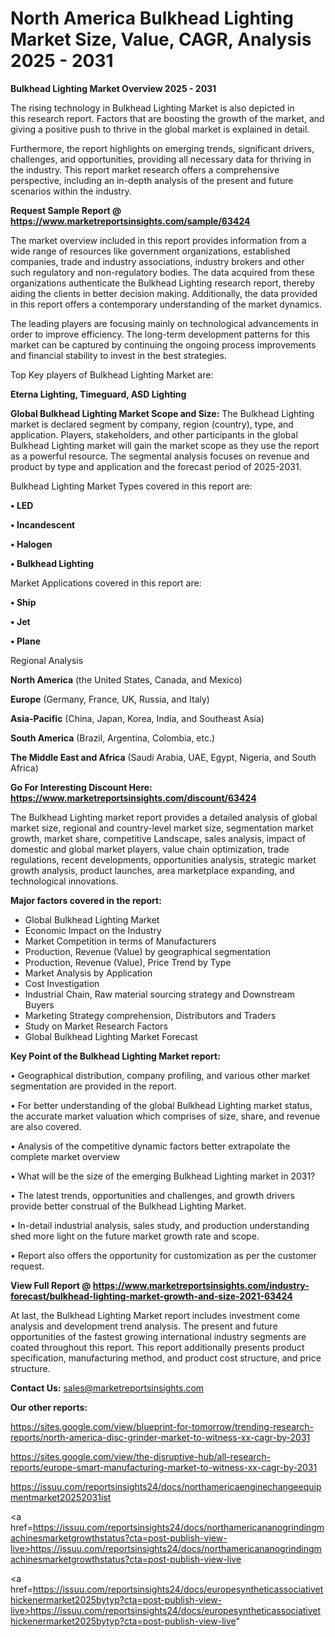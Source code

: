  # North America Bulkhead Lighting Market Size, Value, CAGR, Analysis 2025 - 2031

<Strong> Bulkhead Lighting Market Overview 2025 - 2031</strong>

The rising technology in Bulkhead Lighting Market is also depicted in this research report. Factors that are boosting the growth of the market, and giving a positive push to thrive in the global market is explained in detail.

Furthermore, the report highlights on emerging trends, significant drivers, challenges, and opportunities, providing all necessary data for thriving in the industry. This report market research offers a comprehensive perspective, including an in-depth analysis of the present and future scenarios within the industry.

<strong>Request Sample Report @ <a href=https://www.marketreportsinsights.com/sample/63424>https://www.marketreportsinsights.com/sample/63424</a></strong>

The market overview included in this report provides information from a wide range of resources like government organizations, established companies, trade and industry associations, industry brokers and other such regulatory and non-regulatory bodies. The data acquired from these organizations authenticate the Bulkhead Lighting research report, thereby aiding the clients in better decision making. Additionally, the data provided in this report offers a contemporary understanding of the market dynamics.

The leading players are focusing mainly on technological advancements in order to improve efficiency. The long-term development patterns for this market can be captured by continuing the ongoing process improvements and financial stability to invest in the best strategies.

Top Key players of Bulkhead Lighting Market are:

<strong>Eterna Lighting, Timeguard, ASD Lighting</strong>

<strong><b>Global Bulkhead Lighting Market Scope and Size:</b></strong>
The Bulkhead Lighting market is declared segment by company, region (country), type, and application. Players, stakeholders, and other participants in the global Bulkhead Lighting market will gain the market scope as they use the report as a powerful resource. The segmental analysis focuses on revenue and product by type and application and the forecast period of 2025-2031.

Bulkhead Lighting Market Types covered in this report are:

<strong>• LED

• Incandescent

• Halogen

• Bulkhead Lighting</strong>

Market Applications covered in this report are:

<strong>• Ship

• Jet

• Plane</strong> 

Regional Analysis

<strong>North America</strong> (the United States, Canada, and Mexico)

<strong>Europe</strong> (Germany, France, UK, Russia, and Italy)

<strong>Asia-Pacific</strong> (China, Japan, Korea, India, and Southeast Asia)

<strong>South America</strong> (Brazil, Argentina, Colombia, etc.)

<strong>The Middle East and Africa</strong> (Saudi Arabia, UAE, Egypt, Nigeria, and South Africa)

<strong>Go For Interesting Discount Here: <a href=https://www.marketreportsinsights.com/discount/63424>https://www.marketreportsinsights.com/discount/63424</a></strong>

The Bulkhead Lighting market report provides a detailed analysis of global market size, regional and country-level market size, segmentation market growth, market share, competitive Landscape, sales analysis, impact of domestic and global market players, value chain optimization, trade regulations, recent developments, opportunities analysis, strategic market growth analysis, product launches, area marketplace expanding, and technological innovations.

<strong><b>Major factors covered in the report:</b></strong>
<ul>
  <li>Global Bulkhead Lighting Market </li>
  <li>Economic Impact on the Industry</li>
  <li>Market Competition in terms of Manufacturers</li>
  <li>Production, Revenue (Value) by geographical segmentation</li>
  <li>Production, Revenue (Value), Price Trend by Type</li>
  <li>Market Analysis by Application</li>
  <li>Cost Investigation</li>
  <li>Industrial Chain, Raw material sourcing strategy and Downstream Buyers</li>
  <li>Marketing Strategy comprehension, Distributors and Traders</li>
  <li>Study on Market Research Factors</li>
  <li>Global Bulkhead Lighting Market Forecast</li>
</ul>

<strong><b>Key Point of the Bulkhead Lighting Market report:</b></strong>

• Geographical distribution, company profiling, and various other market segmentation are provided in the report.

• For better understanding of the global Bulkhead Lighting market status, the accurate market valuation which comprises of size, share, and revenue are also covered.

• Analysis of the competitive dynamic factors better extrapolate the complete market overview

• What will be the size of the emerging Bulkhead Lighting market in 2031?

• The latest trends, opportunities and challenges, and growth drivers provide better construal of the Bulkhead Lighting Market.

• In-detail industrial analysis, sales study, and production understanding shed more light on the future market growth rate and scope.

• Report also offers the opportunity for customization as per the customer request.

<strong><b>View Full Report @ <a href=https://www.marketreportsinsights.com/industry-forecast/bulkhead-lighting-market-growth-and-size-2021-63424>https://www.marketreportsinsights.com/industry-forecast/bulkhead-lighting-market-growth-and-size-2021-63424</a></b></strong>


At last, the Bulkhead Lighting Market report includes investment come analysis and development trend analysis. The present and future opportunities of the fastest growing international industry segments are coated throughout this report. This report additionally presents product specification, manufacturing method, and product cost structure, and price structure.

<strong>Contact Us:</strong>
sales@marketreportsinsights.com

<strong>Our other reports:</strong>

<a href=https://sites.google.com/view/blueprint-for-tomorrow/trending-research-reports/north-america-disc-grinder-market-to-witness-xx-cagr-by-2031>https://sites.google.com/view/blueprint-for-tomorrow/trending-research-reports/north-america-disc-grinder-market-to-witness-xx-cagr-by-2031</a>

<a href=https://sites.google.com/view/the-disruptive-hub/all-research-reports/europe-smart-manufacturing-market-to-witness-xx-cagr-by-2031>https://sites.google.com/view/the-disruptive-hub/all-research-reports/europe-smart-manufacturing-market-to-witness-xx-cagr-by-2031</a>

<a href=https://issuu.com/reportsinsights24/docs/northamericaenginechangeequipmentmarket20252031ist>https://issuu.com/reportsinsights24/docs/northamericaenginechangeequipmentmarket20252031ist</a>

<a href=https://issuu.com/reportsinsights24/docs/northamericananogrindingmachinesmarketgrowthstatus?cta=post-publish-view-live>https://issuu.com/reportsinsights24/docs/northamericananogrindingmachinesmarketgrowthstatus?cta=post-publish-view-live</a>

<a href=https://issuu.com/reportsinsights24/docs/europesyntheticassociativethickenermarket2025bytyp?cta=post-publish-view-live>https://issuu.com/reportsinsights24/docs/europesyntheticassociativethickenermarket2025bytyp?cta=post-publish-view-live</a>"
